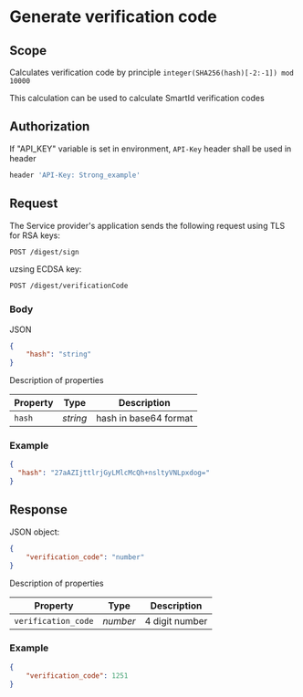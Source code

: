 # Generate verification code

## **Scope**

Calculates verification code by principle `integer(SHA256(hash)[-2:-1]) mod 10000`

This calculation can be used to calculate SmartId verification codes

## **Authorization**

If "API_KEY" variable is set in environment, `API-Key` header shall be used in header

```bash
header 'API-Key: Strong_example'
```

## **Request**

The Service provider's application sends the following request using TLS for RSA keys:

```bash
POST /digest/sign
```

uzsing ECDSA key:

```bash
POST /digest/verificationCode
```

### **Body**

JSON

```json
{
    "hash": "string"
}
```

Description of properties

|**Property**|**Type**|**Description**|
| --- | --- | --- |
| `hash` | *string* | hash in base64 format |

### **Example**

```json
{
  "hash": "27aAZIjttlrjGyLMlcMcQh+nsltyVNLpxdog="
}
```

## **Response**

JSON object:

```json
{
    "verification_code": "number"
}
```

Description of properties

|**Property**|**Type**|**Description**|
| --- | --- | --- |
| `verification_code`  | *number* | 4 digit number |

### **Example** 

```json
{
    "verification_code": 1251
}
```
